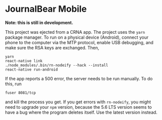 # JournalBear Mobile

**Note: this is still in development.**  

This project was ejected from a CRNA app. The project uses the `yarn` package manager. To run on a physical device (Android), connect your phone to the computer via the MTP protocol, enable USB debugging, and make sure the RSA keys are exchanged. Then, 

```
yarn
react-native link
./node_modules/.bin/rn-nodeify --hack --install
react-native run-android
```

If the app reports a 500 error, the server needs to be run manually. To do this, run  

```
fuser 8081/tcp
```

and kill the process you get. If you get errors with `rn-nodeify`, you might need to upgrade your `npm` version, because the 5.6 LTS version seems to have a bug where the program deletes itself. Use the latest version instead.